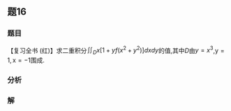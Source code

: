 ## 题16
### 题目
【复习全书 (红)】求二重积分${\iint }_{D}x\lbrack  {1 + {yf}( {{x}^{2} + {y}^{2}}) }\rbrack  {dxdy}$的值,其中$D$由$y = {x}^{3}$,$\mathrm{y} = 1,\mathrm{x} =  - 1$围成.
### 分析

### 解